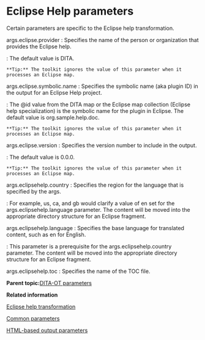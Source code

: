 # Eclipse Help parameters

Certain parameters are specific to the Eclipse help transformation.

args.eclipse.provider
:   Specifies the name of the person or organization that provides the Eclipse help.

:   The default value is DITA.

    **Tip:** The toolkit ignores the value of this parameter when it processes an Eclipse map.

args.eclipse.symbolic.name
:   Specifies the symbolic name \(aka plugin ID\) in the output for an Eclipse Help project.

:   The @id value from the DITA map or the Eclipse map collection \(Eclipse help specialization\) is the symbolic name for the plugin in Eclipse. The default value is org.sample.help.doc.

    **Tip:** The toolkit ignores the value of this parameter when it processes an Eclipse map.

args.eclipse.version
:   Specifies the version number to include in the output.

:   The default value is 0.0.0.

    **Tip:** The toolkit ignores the value of this parameter when it processes an Eclipse map.

args.eclipsehelp.country
:   Specifies the region for the language that is specified by the args.

:   For example, us, ca, and gb would clarify a value of en set for the args.eclipsehelp.language parameter. The content will be moved into the appropriate directory structure for an Eclipse fragment.

args.eclipsehelp.language
:   Specifies the base language for translated content, such as en for English.

:   This parameter is a prerequisite for the args.eclipsehelp.country parameter. The content will be moved into the appropriate directory structure for an Eclipse fragment.

args.eclipsehelp.toc
:   Specifies the name of the TOC file.

**Parent topic:**[DITA-OT parameters](../parameters/parameters_intro.md)

**Related information**  


[Eclipse help transformation](../user-guide/dita2eclipsehelp.md)

[Common parameters](../parameters/parameters-base.md)

[HTML-based output parameters](../parameters/parameters-base-html.md)

